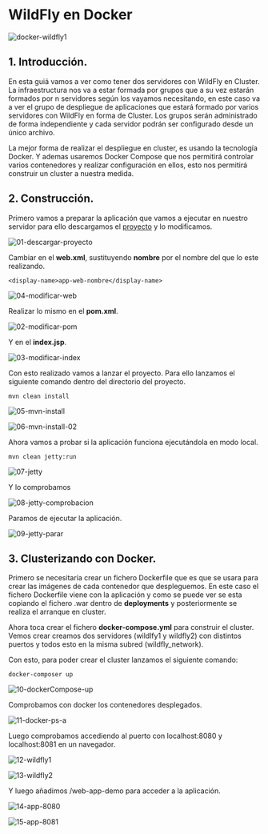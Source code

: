 
# WildFly en Docker

![docker-wildfly1](capturas/docker-wildfly1.png)

## 1. Introducción.
En esta guiá vamos a ver como tener dos servidores con WildFly en Cluster. La infraestructura nos va a estar formada por grupos que a su vez estarán formados por n servidores según los vayamos necesitando, en este caso va a ver el grupo de despliegue de aplicaciones que estará formado por varios servidores con WildFly en forma de Cluster. Los grupos serán administrado de forma independiente y cada servidor podrán ser configurado desde un único archivo.

La mejor forma de realizar el despliegue en cluster, es usando la tecnología Docker. Y ademas usaremos Docker Compose que nos permitirá controlar varios contenedores y realizar configuración en ellos, esto nos permitirá construir un cluster a nuestra medida.

## 2. Construcción.
Primero vamos a preparar la aplicación que vamos a ejecutar en nuestro servidor para ello descargamos el [proyecto](https://github.com/jpexposito/docencia/tree/master/COMUN/ejemplos/java/app-web-demo) y lo modificamos.

![01-descargar-proyecto](capturas/01-descargar-proyecto.png)


Cambiar en el **web.xml**, sustituyendo **nombre** por el nombre del que lo este realizando.
```
<display-name>app-web-nombre</display-name>  
```
![04-modificar-web](capturas/04-modificar-web.png)


Realizar lo mismo en el **pom.xml**.

![02-modificar-pom](capturas/02-modificar-pom.png)


Y en el **index.jsp**.

![03-modificar-index](capturas/03-modificar-index.png)


Con esto realizado vamos a lanzar el proyecto. Para ello lanzamos el siguiente comando dentro del directorio del proyecto.
```
mvn clean install
```

![05-mvn-install](capturas/05-mvn-install.png)



![06-mvn-install-02](capturas/06-mvn-install-02.png)


Ahora vamos a probar si la aplicación funciona ejecutándola en modo local.
```
mvn clean jetty:run
```

![07-jetty](capturas/07-jetty.png)


Y lo comprobamos

![08-jetty-comprobacion](capturas/08-jetty-comprobacion.png)


Paramos de ejecutar la aplicación.

![09-jetty-parar](capturas/09-jetty-parar.png)



## 3. Clusterizando con Docker.
Primero se necesitaría crear un fichero Dockerfile que es que se usara para crear las imágenes de cada contenedor que despleguemos. En este caso el fichero Dockerfile viene con la aplicación y como se puede ver se esta copiando el fichero .war dentro de **deployments** y posteriormente se realiza el arranque en cluster.

Ahora toca crear el fichero **docker-compose.yml** para construir el cluster. Vemos crear creamos dos servidores (wildlfy1 y wildfly2) con distintos puertos y todos esto en la misma subred (wildfly_network).

Con esto, para poder crear el cluster lanzamos el siguiente comando:
```
docker-composer up
```

![10-dockerCompose-up](capturas/10-dockerCompose-up.png)


Comprobamos con docker los contenedores desplegados.

![11-docker-ps-a](capturas/11-docker-ps-a.png)


Luego comprobamos accediendo al puerto con localhost:8080 y localhost:8081 en un navegador.

![12-wildfly1](capturas/12-wildfly1.png)


![13-wildfly2](capturas/13-wildfly2.png)


Y luego añadimos /web-app-demo para acceder a la aplicación.

![14-app-8080](capturas/14-app-8080.png)


![15-app-8081](capturas/15-app-8081.png)
